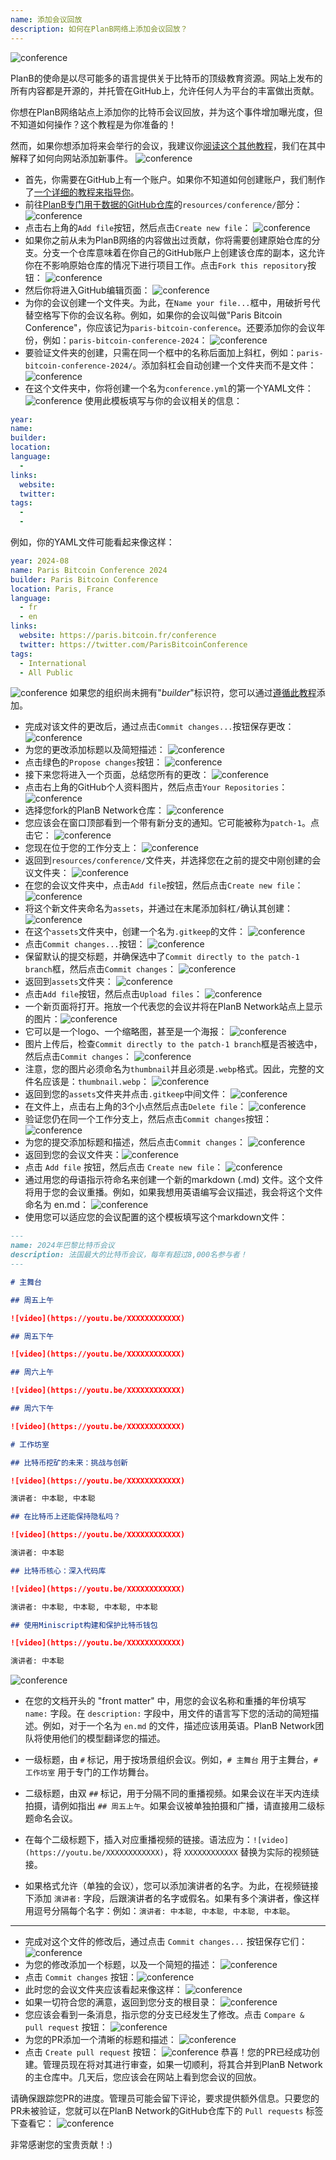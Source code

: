 ```yaml
---
name: 添加会议回放
description: 如何在PlanB网络上添加会议回放？
---
```

![conference](assets/cover.webp)

PlanB的使命是以尽可能多的语言提供关于比特币的顶级教育资源。网站上发布的所有内容都是开源的，并托管在GitHub上，允许任何人为平台的丰富做出贡献。

你想在PlanB网络站点上添加你的比特币会议回放，并为这个事件增加曝光度，但不知道如何操作？这个教程是为你准备的！

然而，如果你想添加将来会举行的会议，我建议你[阅读这个其他教程](https://planb.network/tutorials/others/add-event)，我们在其中解释了如何向网站添加新事件。
![conference](assets/01.webp)
- 首先，你需要在GitHub上有一个账户。如果你不知道如何创建账户，我们制作了[一个详细的教程来指导你](https://planb.network/tutorials/others/create-github-account)。
- 前往[PlanB专门用于数据的GitHub仓库](https://github.com/PlanB-Network/bitcoin-educational-content/tree/dev/resources/conference)的`resources/conference/`部分：
![conference](assets/02.webp)
- 点击右上角的`Add file`按钮，然后点击`Create new file`：
![conference](assets/03.webp)
- 如果你之前从未为PlanB网络的内容做出过贡献，你将需要创建原始仓库的分支。分支一个仓库意味着在你自己的GitHub账户上创建该仓库的副本，这允许你在不影响原始仓库的情况下进行项目工作。点击`Fork this repository`按钮：
![conference](assets/04.webp)
- 然后你将进入GitHub编辑页面：
![conference](assets/05.webp)
- 为你的会议创建一个文件夹。为此，在`Name your file...`框中，用破折号代替空格写下你的会议名称。例如，如果你的会议叫做"Paris Bitcoin Conference"，你应该记为`paris-bitcoin-conference`。还要添加你的会议年份，例如：`paris-bitcoin-conference-2024`：
![conference](assets/06.webp)
- 要验证文件夹的创建，只需在同一个框中的名称后面加上斜杠，例如：`paris-bitcoin-conference-2024/`。添加斜杠会自动创建一个文件夹而不是文件：
![conference](assets/07.webp)
- 在这个文件夹中，你将创建一个名为`conference.yml`的第一个YAML文件：
![conference](assets/08.webp)
使用此模板填写与你的会议相关的信息：
```yaml
year: 
name: 
builder: 
location: 
language: 
  - 
links:
  website: 
  twitter: 
tags: 
  - 
  - 
```

例如，你的YAML文件可能看起来像这样：

```yaml
year: 2024-08
name: Paris Bitcoin Conference 2024
builder: Paris Bitcoin Conference
location: Paris, France
language: 
  - fr
  - en
links:
  website: https://paris.bitcoin.fr/conference
  twitter: https://twitter.com/ParisBitcoinConference
tags: 
  - International
  - All Public
```

![conference](assets/09.webp)
如果您的组织尚未拥有"*builder*"标识符，您可以通过[遵循此教程](https://planb.network/tutorials/others/add-builder)添加。
- 完成对该文件的更改后，通过点击`Commit changes...`按钮保存更改：
![conference](assets/10.webp)
- 为您的更改添加标题以及简短描述：
![conference](assets/11.webp)
- 点击绿色的`Propose changes`按钮：
![conference](assets/12.webp)
- 接下来您将进入一个页面，总结您所有的更改：
![conference](assets/13.webp)
- 点击右上角的GitHub个人资料图片，然后点击`Your Repositories`：
![conference](assets/14.webp)
- 选择您fork的PlanB Network仓库：
![conference](assets/15.webp)
- 您应该会在窗口顶部看到一个带有新分支的通知。它可能被称为`patch-1`。点击它：
![conference](assets/16.webp)
- 您现在位于您的工作分支上：
![conference](assets/17.webp)
- 返回到`resources/conference/`文件夹，并选择您在之前的提交中刚创建的会议文件夹：
![conference](assets/18.webp)
- 在您的会议文件夹中，点击`Add file`按钮，然后点击`Create new file`：
![conference](assets/19.webp)
- 将这个新文件夹命名为`assets`，并通过在末尾添加斜杠`/`确认其创建：
![conference](assets/20.webp)
- 在这个`assets`文件夹中，创建一个名为`.gitkeep`的文件：
![conference](assets/21.webp)
- 点击`Commit changes...`按钮：
![conference](assets/22.webp)
- 保留默认的提交标题，并确保选中了`Commit directly to the patch-1 branch`框，然后点击`Commit changes`：
![conference](assets/23.webp)
- 返回到`assets`文件夹：
![conference](assets/24.webp)
- 点击`Add file`按钮，然后点击`Upload files`：
![conference](assets/25.webp)
- 一个新页面将打开。拖放一个代表您的会议并将在PlanB Network站点上显示的图片：![conference](assets/26.webp)
- 它可以是一个logo、一个缩略图，甚至是一个海报：
![conference](assets/27.webp)
- 图片上传后，检查`Commit directly to the patch-1 branch`框是否被选中，然后点击`Commit changes`：
![conference](assets/28.webp)
- 注意，您的图片必须命名为`thumbnail`并且必须是`.webp`格式。因此，完整的文件名应该是：`thumbnail.webp`：
![conference](assets/29.webp)
- 返回到您的`assets`文件夹并点击`.gitkeep`中间文件：
![conference](assets/30.webp)
- 在文件上，点击右上角的3个小点然后点击`Delete file`：
![conference](assets/31.webp)
- 验证您仍在同一个工作分支上，然后点击`Commit changes`按钮：
![conference](assets/32.webp)
- 为您的提交添加标题和描述，然后点击`Commit changes`：
![conference](assets/33.webp)
- 返回到您的会议文件夹：![conference](assets/34.webp)
- 点击 `Add file` 按钮，然后点击 `Create new file`：
![conference](assets/35.webp)
- 通过用您的母语指示符命名来创建一个新的markdown (.md) 文件。这个文件将用于您的会议重播。例如，如果我想用英语编写会议描述，我会将这个文件命名为 en.md：
![conference](assets/36.webp)
- 使用您可以适应您的会议配置的这个模板填写这个markdown文件：

```markdown
---
name: 2024年巴黎比特币会议
description: 法国最大的比特币会议，每年有超过8,000名参与者！
--- 

# 主舞台

## 周五上午

![video](https://youtu.be/XXXXXXXXXXXX)

## 周五下午

![video](https://youtu.be/XXXXXXXXXXXX)

## 周六上午

![video](https://youtu.be/XXXXXXXXXXXX)

## 周六下午

![video](https://youtu.be/XXXXXXXXXXXX)

# 工作坊室

## 比特币挖矿的未来：挑战与创新

![video](https://youtu.be/XXXXXXXXXXXX)

演讲者: 中本聪, 中本聪

## 在比特币上还能保持隐私吗？

![video](https://youtu.be/XXXXXXXXXXXX)

演讲者: 中本聪

## 比特币核心：深入代码库

![video](https://youtu.be/XXXXXXXXXXXX)

演讲者: 中本聪, 中本聪, 中本聪, 中本聪

## 使用Miniscript构建和保护比特币钱包

![video](https://youtu.be/XXXXXXXXXXXX)

演讲者: 中本聪
```

![conference](assets/37.webp)
- 在您的文档开头的 "front matter" 中，用您的会议名称和重播的年份填写 `name:` 字段。在 `description:` 字段中，用文件的语言写下您的活动的简短描述。例如，对于一个名为 `en.md` 的文件，描述应该用英语。PlanB Network团队将使用他们的模型翻译您的描述。
- 一级标题，由 `#` 标记，用于按场景组织会议。例如，`# 主舞台` 用于主舞台，`# 工作坊室` 用于专门的工作坊舞台。

- 二级标题，由双 `##` 标记，用于分隔不同的重播视频。如果会议在半天内连续拍摄，请例如指出 `## 周五上午`。如果会议被单独拍摄和广播，请直接用二级标题命名会议。

- 在每个二级标题下，插入对应重播视频的链接。语法应为：`![video](https://youtu.be/XXXXXXXXXXXX)`，将 `XXXXXXXXXXXX` 替换为实际的视频链接。

- 如果格式允许（单独的会议），您可以添加演讲者的名字。为此，在视频链接下添加 `演讲者:` 字段，后跟演讲者的名字或假名。如果有多个演讲者，像这样用逗号分隔每个名字：例如：`演讲者: 中本聪, 中本聪, 中本聪, 中本聪`。

---

- 完成对这个文件的修改后，通过点击 `Commit changes...` 按钮保存它们：
![conference](assets/38.webp)
- 为您的修改添加一个标题，以及一个简短的描述：
![conference](assets/39.webp)
- 点击 `Commit changes` 按钮：![conference](assets/40.webp)
- 此时您的会议文件夹应该看起来像这样：
![conference](assets/41.webp)
- 如果一切符合您的满意，返回到您分支的根目录：
![conference](assets/42.webp)
- 您应该会看到一条消息，指示您的分支已经发生了修改。点击 `Compare & pull request` 按钮：
![conference](assets/43.webp)
- 为您的PR添加一个清晰的标题和描述：
![conference](assets/44.webp)
- 点击 `Create pull request` 按钮：
![conference](assets/45.webp)
恭喜！您的PR已经成功创建。管理员现在将对其进行审查，如果一切顺利，将其合并到PlanB Network的主仓库中。几天后，您应该会在网站上看到您会议的回放。

请确保跟踪您PR的进度。管理员可能会留下评论，要求提供额外信息。只要您的PR未被验证，您就可以在PlanB Network的GitHub仓库下的 `Pull requests` 标签下查看它：
![conference](assets/46.webp)

非常感谢您的宝贵贡献！:)
